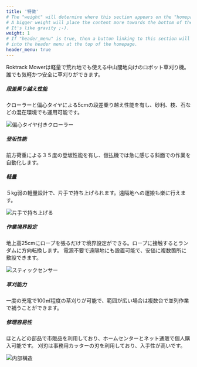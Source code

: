 ```yaml
---
title: '特徴'
# The "weight" will determine where this section appears on the "homepage".
# A bigger weight will place the content more towards the bottom of the page.
# It's like gravity ;-).
weight: 1
# If "header_menu" is true, then a button linking to this section will be placed
# into the header menu at the top of the homepage.
header_menu: true
---
```


Roktrack Mowerは軽量で荒れ地でも使える中山間地向けのロボット草刈り機。誰でも気軽かつ安全に草刈りができます。

##### 段差乗り越え性能

クローラーと偏心タイヤによる5cmの段差乗り越え性能を有し、砂利、枝、石などの混在環境でも運用可能です。

![偏心タイヤ付きクローラー](images/crawler_with_tire.jpg)

##### 登坂性能

前方荷重による３５度の登坂性能を有し、仮払機では急に感じる斜面での作業を自動化します。

##### 軽量

５kg弱の軽量設計で、片手で持ち上げられます。遠隔地への運搬も楽に行えます。

![片手で持ち上げる](images/one_hand_lift.jpg)

##### 作業境界設定

地上高25cmにロープを張るだけで境界設定ができる。ロープに接触するとランダムに方向転換します。
電源不要で遠隔地にも設置可能で、安価に複数箇所に敷設できます。

![スティックセンサー](images/stick_sensor.jpg)

##### 草刈能力

一度の充電で100㎡程度の草刈りが可能で、範囲が広い場合は複数台で並列作業で補うことができます。

##### 修理容易性

ほとんどの部品で市販品を利用しており、ホームセンターとネット通販で個人購入可能です。
刈刃は事務用カッターの刃を利用しており、入手性が高いです。

![内部構造](images/internal_content.jpg)
